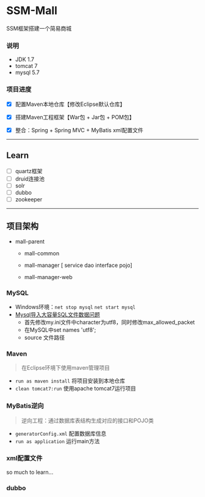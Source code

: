 # SSM-Mall

SSM框架搭建一个简易商城

### 说明

- JDK 1.7
- tomcat 7
- mysql 5.7

### 项目进度

- [x] 配置Maven本地仓库【修改Eclipse默认仓库】
- [x] 搭建Maven工程框架【War包 + Jar包 + POM包】
- [x] 整合：Spring  + Spring MVC + MyBatis xml配置文件



---

## Learn

- [ ] quartz框架
- [ ] druid连接池
- [ ] solr
- [ ] dubbo
- [ ] zookeeper

---

## 项目架构

- mall-parent

  - mall-common

  - mall-manager [ service dao interface pojo]
  - mall-manager-web

### MySQL

- Windows环境：`net stop mysql` `net start mysql`
- [Mysql导入大容量SQL文件数据问题](https://www.2cto.com/database/201206/134420.html) 
  - 首先修改my.ini文件中character为utf8，同时修改max_allowed_packet
  - 在MySQL中set names 'utf8';
  - source 文件路径

### Maven

> 在Eclipse环境下使用maven管理项目

- `run as maven install` 将项目安装到本地仓库
- `clean tomcat7:run` 使用apache tomcat7运行项目

### MyBatis逆向

> 逆向工程：通过数据库表结构生成对应的接口和POJO类

- `generatorConfig.xml` 配置数据库信息
- `run as application` 运行main方法

### xml配置文件

so much to learn...

### dubbo









































